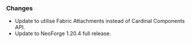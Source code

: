 ### Changes
- Update to utilise Fabric Attachments instead of Cardinal Components API.
- Update to NeoForge 1.20.4 full release.